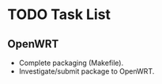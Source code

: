TODO Task List
==============

OpenWRT
-------

- Complete packaging (Makefile).
- Investigate/submit package to OpenWRT.
